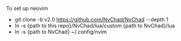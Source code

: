 To set up neovim

- git clone -b v2.0 https://github.com/NvChad/NvChad --depth 1
- ln -s {path to this repo}/NvChad/lua/custom {path to NvChad}/lua
- ln -s {path to NvChad} ~/.config/nvim
